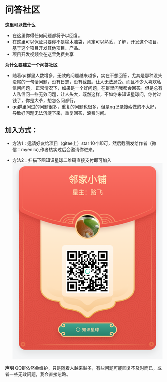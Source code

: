# 问答社区
**这里可以做什么**

- 在这里你得任何问题都将予以回复。
- 在这里可以保证只要你不是榆木脑袋，肯定可以熟悉，了解，开发这个项目，基于这个项目开发其他项目、产品。
- 项目开发视频会在这里免费共享


**为什么要建立一个问答社区**

- 随着qq群里人数增多，无效的问题越来越多，实在不想回答，尤其是那种没头没尾的一句话问题，没有日志，没有截图。让人无法忍受。而且不少人喜欢私信问问题，
正常情况下，如果是一个好问题，在群里问我都会回答。但是总有人私信问一些无效问题，让人头大，既然这样，不如你来知识星球问，你付过钱了，你是大爷，想怎么问都行。
- qq群里问过的问题很多，重复的问题也很多，但是qq记录搜索做的不太好，导致好问题无法沉淀下来，重复回答，浪费时间。
 
## 加入方式：
- 方法1：邀请好友给项目（gitee上）star 10个即可，然后截图发给作者（微信：myenilu),作者核实过后会邀请你进来。

- 方法2：扫描下图知识星球二维码直接支付即可加入
![小密圈](../img/other/xiaomiquan.png)


**声明**
QQ群依然会维护，只是随着人越来越多，有些问题可能回复不及时而已，或者一些无效问题，我会直接忽略。


